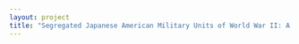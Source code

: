 ```yaml
--- 
layout: project 
title: "Segregated Japanese American Military Units of World War II: A Collaborative Online Repository of Oral Histories, Photos and Documents" 
---
```



